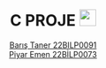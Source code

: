 <div align="center">
<h1>
  C PROJE
  <img src="https://upload.wikimedia.org/wikipedia/commons/thumb/1/18/C_Programming_Language.svg/1200px-C_Programming_Language.svg.png" width="30px"/>
</h1>

[Barış Taner 22BILP0091](https://github.com/BILP1111/proje/tree/main/22BILP0091%20BARIS%20TANER)<br>
[Piyar Emen 22BİLP0073](https://github.com/BILP1111/proje/tree/main/PİYAR%20EMEN%2022BİLP0073)


</div>
